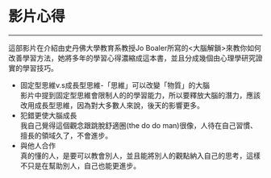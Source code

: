 # 影片心得
***
這部影片在介紹由史丹佛大學教育系教授Jo Boaler所寫的<大腦解鎖>來教你如何改善學習方法，她將多年的學習心得濃縮成這本書，並且分成幾個由心理學研究證實的學習技巧。

+ 固定型思維v.s成長型思維-「思維」可以改變「物質」的大腦
  <br>
 影片中提到固定型思維會限制人的的學習能力，所以要釋放大腦的潛力，應該改用成長型思維，因為對大多數人來說，後天的影響更多。
+ 犯錯更使大腦成長
  <br>
  我自己覺得這個觀念跟跳脫舒適圈(the do do man)很像，人待在自己習慣、擅長的領域久了，不會進步。
+ 與他人合作
  <br>
  真的懂的人，是要可以教會別人，並且能將別人的觀點納入自己的思考，這樣不只是在幫助別人，自己也能更進步。
 
